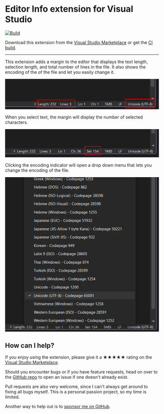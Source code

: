 ﻿[marketplace]: https://marketplace.visualstudio.com/items?itemName=MadsKristensen.DocumentMargin
[vsixgallery]: http://vsixgallery.com/extension/DocumentMargin.a5a7bd52-f250-4930-83b4-2085f8b9c7de4/
[repo]:https://github.com/madskristensen/DocumentMargin

# Editor Info extension for Visual Studio

[![Build](https://github.com/madskristensen/DocumentMargin/actions/workflows/build.yaml/badge.svg)](https://github.com/madskristensen/DocumentMargin/actions/workflows/build.yaml)

Download this extension from the [Visual Studio Marketplace][marketplace]
or get the [CI build][vsixgallery].

----------------------------------------

This extension adds a margin to the editor that displays the text length, selection length, and total number of lines in the file. It also shows the encoding of the of the file and let you easily change it.

![Basic](art/basic.png)

When you select text, the margin will display the number of selected characters.

![Selection](art/selection.png)

Clicking the encoding indicator will open a drop down menu that lets you change the encoding of the file.

![Encoding](art/encoding.png)

## How can I help?
If you enjoy using the extension, please give it a ★★★★★ rating on the [Visual Studio Marketplace][marketplace].

Should you encounter bugs or if you have feature requests, head on over to the [GitHub repo][repo] to open an issue if one doesn't already exist.

Pull requests are also very welcome, since I can't always get around to fixing all bugs myself. This is a personal passion project, so my time is limited.

Another way to help out is to [sponsor me on GitHub](https://github.com/sponsors/madskristensen).